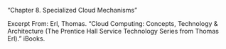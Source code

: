 “Chapter 8. Specialized Cloud Mechanisms”

Excerpt From: Erl, Thomas. “Cloud Computing: Concepts, Technology & Architecture (The Prentice Hall Service Technology Series from Thomas Erl).” iBooks. 
